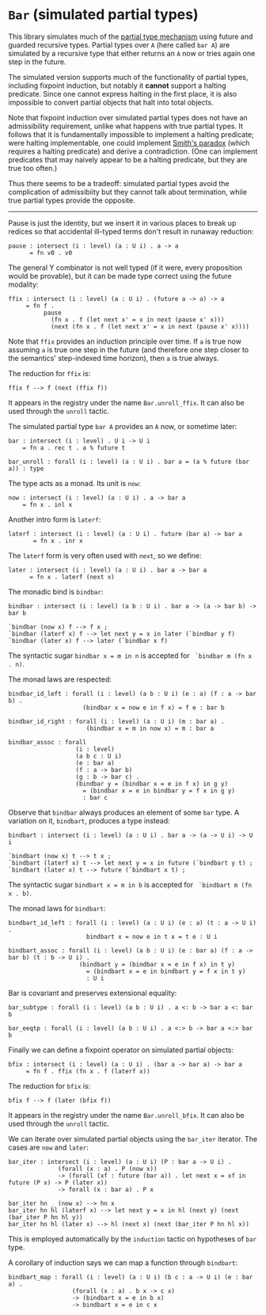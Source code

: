 # `Bar` (simulated partial types)

This library simulates much of the [partial type
mechanism](../type-theory.html#partial-types) using future and guarded
recursive types.  Partial types over `A` (here called `bar A`) are
simulated by a recursive type that either returns an `A` now or tries
again one step in the future.

The simulated version supports much of the functionality of partial
types, including fixpoint induction, but notably it **cannot** support
a halting predicate.  Since one cannot express halting in the first
place, it is also impossible to convert partial objects that halt into
total objects.

Note that fixpoint induction over simulated partial types does not
have an admissibility requirement, unlike what happens with true
partial types.  It follows that it is fundamentally impossible to
implement a halting predicate; were halting implementable, one could
implement [Smith's paradox](smith-paradox.html) (which requires a
halting predicate) and derive a contradiction.  (One can implement
predicates that may naively appear to be a halting predicate, but they
are true too often.)

Thus there seems to be a tradeoff: simulated partial types avoid the
complication of admissibiity but they cannot talk about termination,
while true partial types provide the opposite.

---

Pause is just the identity, but we insert it in various places to
break up redices so that accidental ill-typed terms don't result in
runaway reduction:

    pause : intersect (i : level) (a : U i) . a -> a
          = fn v0 . v0

The general Y combinator is not well typed (if it were, every
proposition would be provable), but it can be made type correct using
the future modality:

    ffix : intersect (i : level) (a : U i) . (future a -> a) -> a
         = fn f .
              pause
                (fn x . f (let next x' = x in next (pause x' x)))
                (next (fn x . f (let next x' = x in next (pause x' x))))

Note that `ffix` provides an induction principle over time.  If `a` is
true now assuming `a` is true one step in the future (and therefore one
step closer to the semantics' step-indexed time horizon), then `a` is
true always.

The reduction for `ffix` is:

    ffix f --> f (next (ffix f))

It appears in the registry under the name `Bar.unroll_ffix`.  It can
also be used through the `unroll` tactic.


The simulated partial type `bar A` provides an `A` now, or sometime later:

    bar : intersect (i : level) . U i -> U i
        = fn a . rec t . a % future t

    bar_unroll : forall (i : level) (a : U i) . bar a = (a % future (bar a)) : type

The type acts as a monad.  Its unit is `now`:

    now : intersect (i : level) (a : U i) . a -> bar a
        = fn x . inl x

Another intro form is `laterf`:

    laterf : intersect (i : level) (a : U i) . future (bar a) -> bar a
           = fn x . inr x

The `laterf` form is very often used with `next`, so we define:

    later : intersect (i : level) (a : U i) . bar a -> bar a
          = fn x . laterf (next x)

The monadic bind is `bindbar`:

    bindbar : intersect (i : level) (a b : U i) . bar a -> (a -> bar b) -> bar b

    `bindbar (now x) f --> f x ;
    `bindbar (laterf x) f --> let next y = x in later (`bindbar y f)
    `bindbar (later x) f --> later (`bindbar x f)

The syntactic sugar `bindbar x = m in n` is accepted for 
`` `bindbar m (fn x . n)``.

The monad laws are respected:

    bindbar_id_left : forall (i : level) (a b : U i) (e : a) (f : a -> bar b) .
                         (bindbar x = now e in f x) = f e : bar b

    bindbar_id_right : forall (i : level) (a : U i) (m : bar a) .
                          (bindbar x = m in now x) = m : bar a

    bindbar_assoc : forall
                       (i : level)
                       (a b c : U i)
                       (e : bar a)
                       (f : a -> bar b)
                       (g : b -> bar c) .
                       (bindbar y = (bindbar x = e in f x) in g y)
                         = (bindbar x = e in bindbar y = f x in g y)
                         : bar c


Observe that `bindbar` always produces an element of some `bar` type.  A
variation on it, `bindbart`, produces a type instead:

    bindbart : intersect (i : level) (a : U i) . bar a -> (a -> U i) -> U i

    `bindbart (now x) t --> t x ;
    `bindbart (laterf x) t --> let next y = x in future (`bindbart y t) ;
    `bindbart (later x) t --> future (`bindbart x t) ;

The syntactic sugar `bindbart x = m in b` is accepted for 
`` `bindbart m (fn x . b)``.

The monad laws for `bindbart`:

    bindbart_id_left : forall (i : level) (a : U i) (e : a) (t : a -> U i) .
                          bindbart x = now e in t x = t e : U i

    bindbart_assoc : forall (i : level) (a b : U i) (e : bar a) (f : a -> bar b) (t : b -> U i) .
                        (bindbart y = (bindbar x = e in f x) in t y)
                          = (bindbart x = e in bindbart y = f x in t y)
                          : U i


Bar is covariant and preserves extensional equality:

    bar_subtype : forall (i : level) (a b : U i) . a <: b -> bar a <: bar b

    bar_eeqtp : forall (i : level) (a b : U i) . a <:> b -> bar a <:> bar b


Finally we can define a fixpoint operator on simulated partial objects:

    bfix : intersect (i : level) (a : U i) . (bar a -> bar a) -> bar a
         = fn f . ffix (fn x . f (laterf x))

The reduction for `bfix` is:

    bfix f --> f (later (bfix f))

It appears in the registry under the name `Bar.unroll_bfix`.  It can
also be used through the `unroll` tactic.


We can iterate over simulated partial objects using the `bar_iter` iterator.
The cases are `now` and `later`:

    bar_iter : intersect (i : level) (a : U i) (P : bar a -> U i) .
                  (forall (x : a) . P (now x))
                  -> (forall (xf : future (bar a)) . let next x = xf in future (P x) -> P (later x))
                  -> forall (x : bar a) . P x

    bar_iter hn _ (now x) --> hn x
    bar_iter hn hl (laterf x) --> let next y = x in hl (next y) (next (bar_iter P hn hl y))
    bar_iter hn hl (later x) --> hl (next x) (next (bar_iter P hn hl x))

This is employed automatically by the `induction` tactic on hypotheses
of `bar` type.

A corollary of induction says we can map a function through `bindbart`:

    bindbart_map : forall (i : level) (a : U i) (b c : a -> U i) (e : bar a) .
                      (forall (x : a) . b x -> c x)
                      -> (bindbart x = e in b x)
                      -> bindbart x = e in c x
